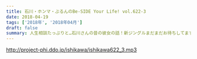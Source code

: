 ```yaml
---
title: 石川・ホンマ・ぶるんのBe-SIDE Your Life! vol.622-3
date: 2018-04-19
tags: ['2018年', '2018年04月']
draft: false
summary: 人生相談たっぷりと…石川さんの昔の彼女の話！新ジングルまだまだお待ちしてます！素材は先週の回で！MIURA
---
```


http://project-phi.ddo.jp/ishikawa/ishikawa622_3.mp3
